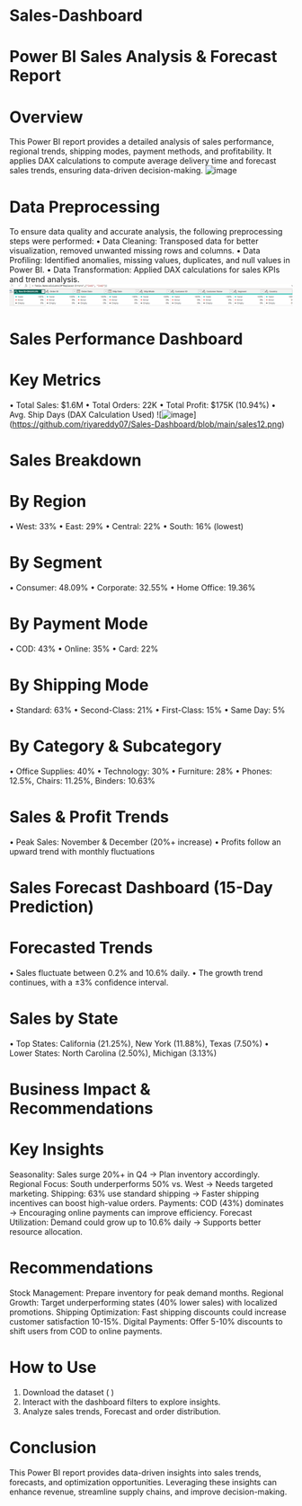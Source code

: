 # Sales-Dashboard
# Power BI Sales Analysis & Forecast Report
# Overview
This Power BI report provides a detailed analysis of sales performance, regional trends, shipping modes, payment methods, and profitability. It applies DAX calculations to compute average delivery time and forecast sales trends, ensuring data-driven decision-making.
  ![![image](https://user-images.githubusercontent.com/97775044/215146486-101d3195-4313-4c29-b88e-b8758d513911.png)
](https://github.com/riyareddy07/Sales-Dashboard/blob/main/sales%201.png)




# Data Preprocessing 
To ensure data quality and accurate analysis, the following preprocessing steps were performed:
•	Data Cleaning: Transposed data for better visualization, removed unwanted missing rows and columns.
•	Data Profiling: Identified anomalies, missing values, duplicates, and null values in Power BI.
•	Data Transformation: Applied DAX calculations for sales KPIs and trend analysis.![![image](https://user-images.githubusercontent.com/97775044/215146486-101d3195-4313-4c29-b88e-b8758d513911.png)](https://github.com/riyareddy07/Sales-Dashboard/blob/main/sales15.png)


 

# Sales Performance Dashboard
# Key Metrics
•	Total Sales: $1.6M
•	Total Orders: 22K
•	Total Profit: $175K (10.94%)
•	Avg. Ship Days (DAX Calculation Used)
![![image](https://user-images.githubusercontent.com/97775044/215146486-101d3195-4313-4c29-b88e-b8758d513911.png)]
(https://github.com/riyareddy07/Sales-Dashboard/blob/main/sales12.png)

# Sales Breakdown
# By Region
•	West: 33%
•	East: 29%
•	Central: 22%
•	South: 16% (lowest)

 

# By Segment
•	Consumer: 48.09%
•	Corporate: 32.55%
•	Home Office: 19.36%
                 
# By Payment Mode
•	COD: 43%
•	Online: 35%
•	Card: 22%

               

# By Shipping Mode
•	Standard: 63%
•	Second-Class: 21%
•	First-Class: 15%
•	Same Day: 5%

                 

# By Category & Subcategory
•	Office Supplies: 40%
•	Technology: 30%
•	Furniture: 28%
•	Phones: 12.5%, Chairs: 11.25%, Binders: 10.63%

              

# Sales & Profit Trends
•	Peak Sales: November & December (20%+ increase)
•	Profits follow an upward trend with monthly fluctuations


 

# Sales Forecast Dashboard (15-Day Prediction)
# Forecasted Trends
•	Sales fluctuate between 0.2% and 10.6% daily.
•	The growth trend continues, with a ±3% confidence interval.
# Sales by State
•	Top States: California (21.25%), New York (11.88%), Texas (7.50%)
•	Lower States: North Carolina (2.50%), Michigan (3.13%)

 

# Business Impact & Recommendations
# Key Insights
Seasonality: Sales surge 20%+ in Q4 → Plan inventory accordingly.
Regional Focus: South underperforms 50% vs. West → Needs targeted marketing.
Shipping: 63% use standard shipping → Faster shipping incentives can boost high-value orders.
Payments: COD (43%) dominates → Encouraging online payments can improve efficiency.
Forecast Utilization: Demand could grow up to 10.6% daily → Supports better resource allocation.

# Recommendations
Stock Management: Prepare inventory for peak demand months.
Regional Growth: Target underperforming states (40% lower sales) with localized promotions.
Shipping Optimization: Fast shipping discounts could increase customer satisfaction 10-15%.
Digital Payments: Offer 5-10% discounts to shift users from COD to online payments.

# How to Use
1.	Download the dataset (  )
2.	Interact with the dashboard filters to explore insights.
3.	Analyze sales trends, Forecast and order distribution.
# Conclusion
This Power BI report provides data-driven insights into sales trends, forecasts, and optimization opportunities. Leveraging these insights can enhance revenue, streamline supply chains, and improve decision-making.

